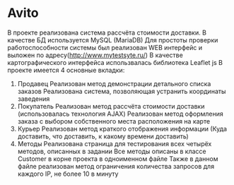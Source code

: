 # Avito
В проекте реализована система рассчёта стоимости доставки.
В качестве БД используется MySQL (MariaDB)
Для простоты проверки работоспособности системы был реализован WEB интерфейс и выложен по адресу(http://www.mytestsyte.ru/)
В качестве картографического интерфейса использвалась библиотека Leaflet js
В проекте имеется 4 основные вкладки:
1. Продавец
	Реализован метод демонстрации детального списка заказов
	Реализована система, позволяющая устранить координаты заведения
2. Покупатель
	Реализован метод рассчёта стоимости доставки (использовалась технология AJAX)
	Реализован метод оформления заказа с выбором собственного места расположения на карте
3. Курьер
	Реализован метод краткого отображения информации (Куда доставить, что доставить, к какому времени доставить)
4. Методы
	Реализована страница для тестирования всех четырёх методов, описанных в задании
Все методы описаны в классе Customer в корне проекта в одноименном файле
Также в данном файле реализован метод ограничения количества запросов для каждого IP, не более 10 в минуту
